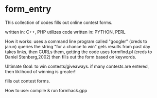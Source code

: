 # form_entry
This collection of codes fills out online contest forms.

  written in:
    C++,
    PHP
  utilizes code written in:
    PYTHON,
    PERL

How it works:
  uses a command line program called "googler" (creds to jarun)
    queries the string "for a chance to win"
      gets results from past day
  takes links, then CURLs them, getting the code
    uses formfind.pl (creds to Daniel Stenberg,2002)
      then fills out the form based on keywords.

 Ultimate Goal:
   to win contests/giveaways.
     if many contests are entered, then liklihood of winning is greater!

fills out contest forms.

How to use:
     compile & run formhack.gpp
